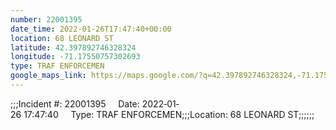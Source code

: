 ```yaml
---
number: 22001395
date_time: 2022-01-26T17:47:40+00:00
location: 68 LEONARD ST
latitude: 42.397892746328324
longitude: -71.17550757302693
type: TRAF ENFORCEMEN
google_maps_link: https://maps.google.com/?q=42.397892746328324,-71.17550757302693
---
```


;;;Incident #: 22001395     Date: 2022‐01‐26 17:47:40     Type: TRAF ENFORCEMEN;;;Location: 68 LEONARD ST;;;;;;
